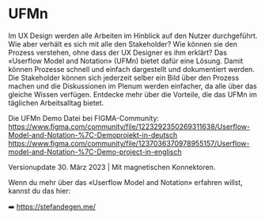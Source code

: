 # UFMn

Im UX Design werden alle Arbeiten im Hinblick auf den Nutzer durchgeführt. Wie aber verhält es sich mit alle den Stakeholder? Wie können sie den Prozess verstehen, ohne dass der UX Designer es ihm erklärt? Das «Userflow Model and Notation» (UFMn) bietet dafür eine Lösung. Damit können Prozesse schnell und einfach dargestellt und dokumentiert werden. Die Stakeholder können sich jederzeit selber ein Bild über den Prozess machen und die Diskussionen im Plenum werden einfacher, da alle über das gleiche Wissen verfügen. Entdecke mehr über die Vorteile, die das UFMn im täglichen Arbeitsalltag bietet.

Die UFMn Demo Datei bei FIGMA-Community:
https://www.figma.com/community/file/1223292350269311638/Userflow-Model-and-Notation-%7C-Demoprojekt-in-deutsch
https://www.figma.com/community/file/1237036370978955157/Userflow-model-and-Notation-%7C-Demo-project-in-englisch

Versionupdate 30. März 2023 | Mit magnetischen Konnektoren. 

Wenn du mehr über das «Userflow Model and Notation» erfahren willst, kannst du das hier:

➡️ https://stefandegen.me/
